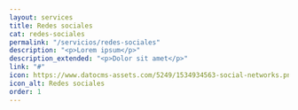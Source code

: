 ```yaml
---
layout: services
title: Redes sociales
cat: redes-sociales
permalink: "/servicios/redes-sociales"
description: "<p>Lorem ipsum</p>"
description_extended: "<p>Dolor sit amet</p>"
link: "#"
icon: https://www.datocms-assets.com/5249/1534934563-social-networks.png
icon_alt: Redes sociales
order: 1
---
```


